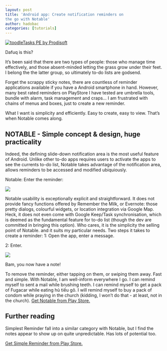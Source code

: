 ```yaml
---
layout: post
title: 'Android app: Create notification reminders on
the go with Notable'
author: hadobac
categories: [tutorials]
---
```


[![](https://lh4.ggpht.com/BdxsbyDqlMrzS5WTlm8gRfhwaVxo61EITjlrbV_m-NsM6dL7qgwavmAdSBUDuynhwQ "toodleTasks PE by Prodisoft")](https://play.google.com/store/apps/details?id=ch.prodisoft.toodletasks&feature=also_installed#?t=W251bGwsMSwxLDEwNCwiY2gucHJvZGlzb2Z0LnRvb2RsZXRhc2tzIl0.)

Dafuq is this?

It’s been said that there are two types of people: those who manage time
effectively, and those absent-minded letting the grass grow under their
feet. I belong the the latter group, so ultimately to-do lists are
godsend.

Forget the scrappy sticky notes, there are countless of reminder
applications available if you have a Android smartphone in hand.
However, many best rated reminders on PlayStore I have tested are
umbrella tools, bundle with alarm, task management and craps... I am
frustrated with chains of menus and boxes, just to create a new
reminder.

What I want is simplicity and efficiently. Easy to create, easy to view.
That’s when Notable comes along.

## NOTABLE - Simple concept & design, huge practicality

Indeed, the defining slide-down notification area is the most useful
feature of Android. Unlike other to-do apps requires users to activate
the apps to see the currents to-do list, Notable takes advantage of the
notification area, allows reminders to be accessed and modified
ubiquiously.

Notable: Enter the reminder:

[![](http://img40.imageshack.us/img40/9009/screenshot2013061017011.png)](https://play.google.com/store/apps/details?id=com.icechen1.notable)


Notable usability is exceptionally
explicit and straightforward. It does not provide fancy functions
offered by Remember the Milk, or Evernote: those pretty dialogs,
colourful widgets, or location integration via Google Map. Heck, it does
not even come with Google Keep/Task synchronisation, which is deemed as
the fundamental feature for to-do list (though the dev are committed in
bringing this option). Who cares, it is the simplicity the selling point
of Notable. and it suits my particular needs. Two steps it takes to
create a reminder: 1: Open the app, enter a message.

2: Enter.

[![](http://img69.imageshack.us/img69/6123/screenshot2013061017013.png)](http://img69.imageshack.us/img69/6123/screenshot2013061017013.png)

Bam, you now have a note!

To remove the reminder, either tapping on them, or swiping them away.
Fast and simple. With Notable, I am well-inform everywhere I go. I can
remind myself to sent a mail while brushing teeth. I can remind myself
to get a pack of Fugacar while eating hủ tiếu gõ. I will remind myself
to buy a pack of condom while praying in the church (kidding, I won’t do
that - at least, not in the church). [Get Notable from Play
Store.](https://play.google.com/store/apps/details?id=com.icechen1.notable)

## Further reading

Simplest Reminder fall into a similar category with Notable, but I find
the notes appear to show up on quite unpredictable. Has lots of
potential too.

[Get Simple Reminder from Play
Store.](https://play.google.com/store/apps/details?id=com.gadgetjudge.simplestreminder)
